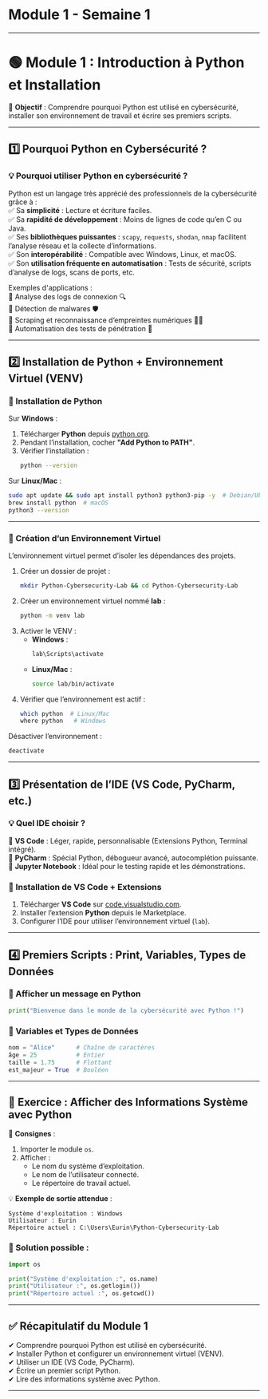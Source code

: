 # Module 1 - Semaine 1


---
# **🟢 Module 1 : Introduction à Python et Installation**  
🎯 **Objectif** : Comprendre pourquoi Python est utilisé en cybersécurité, installer son environnement de travail et écrire ses premiers scripts.  

---

## **1️⃣ Pourquoi Python en Cybersécurité ?**  

### **💡 Pourquoi utiliser Python en cybersécurité ?**  
Python est un langage très apprécié des professionnels de la cybersécurité grâce à :  
✅ Sa **simplicité** : Lecture et écriture faciles.  
✅ Sa **rapidité de développement** : Moins de lignes de code qu’en C ou Java.  
✅ Ses **bibliothèques puissantes** : `scapy`, `requests`, `shodan`, `nmap` facilitent l’analyse réseau et la collecte d’informations.  
✅ Son **interopérabilité** : Compatible avec Windows, Linux, et macOS.  
✅ Son **utilisation fréquente en automatisation** : Tests de sécurité, scripts d’analyse de logs, scans de ports, etc.  

Exemples d'applications :  
🔹 Analyse des logs de connexion 🔍  
🔹 Détection de malwares 🛡  
🔹 Scraping et reconnaissance d’empreintes numériques 🕵️‍♂️  
🔹 Automatisation des tests de pénétration 🔨  

---

## **2️⃣ Installation de Python + Environnement Virtuel (VENV)**  

### **🔧 Installation de Python**  
Sur **Windows** :  
1. Télécharger **Python** depuis [python.org](https://www.python.org/downloads/).  
2. Pendant l’installation, cocher **"Add Python to PATH"**.  
3. Vérifier l’installation :  
   ```bash
   python --version
   ```

Sur **Linux/Mac** :  
```bash
sudo apt update && sudo apt install python3 python3-pip -y  # Debian/Ubuntu
brew install python  # macOS
python3 --version
```

---

### **📌 Création d’un Environnement Virtuel**  
L’environnement virtuel permet d’isoler les dépendances des projets.  

1. Créer un dossier de projet :  
   ```bash
   mkdir Python-Cybersecurity-Lab && cd Python-Cybersecurity-Lab
   ```
2. Créer un environnement virtuel nommé **lab** :  
   ```bash
   python -m venv lab
   ```
3. Activer le VENV :  
   - **Windows** :  
     ```bash
     lab\Scripts\activate
     ```
   - **Linux/Mac** :  
     ```bash
     source lab/bin/activate
     ```
4. Vérifier que l’environnement est actif :  
   ```bash
   which python  # Linux/Mac
   where python   # Windows
   ```

Désactiver l’environnement :  
```bash
deactivate
```

---

## **3️⃣ Présentation de l’IDE (VS Code, PyCharm, etc.)**  

### **💡 Quel IDE choisir ?**  
🔹 **VS Code** : Léger, rapide, personnalisable (Extensions Python, Terminal intégré).  
🔹 **PyCharm** : Spécial Python, débogueur avancé, autocomplétion puissante.  
🔹 **Jupyter Notebook** : Idéal pour le testing rapide et les démonstrations.  

### **📌 Installation de VS Code + Extensions**  
1. Télécharger **VS Code** sur [code.visualstudio.com](https://code.visualstudio.com/).  
2. Installer l’extension **Python** depuis le Marketplace.  
3. Configurer l’IDE pour utiliser l’environnement virtuel (`lab`).  

---

## **4️⃣ Premiers Scripts : Print, Variables, Types de Données**  

### **📌 Afficher un message en Python**  
```python
print("Bienvenue dans le monde de la cybersécurité avec Python !")
```

### **📌 Variables et Types de Données**  
```python
nom = "Alice"      # Chaîne de caractères
âge = 25           # Entier
taille = 1.75      # Flottant
est_majeur = True  # Booléen
```

---

## **🎯 Exercice : Afficher des Informations Système avec Python**  

🔹 **Consignes** :  
1. Importer le module `os`.  
2. Afficher :  
   - Le nom du système d’exploitation.  
   - Le nom de l’utilisateur connecté.  
   - Le répertoire de travail actuel.  

💡 **Exemple de sortie attendue** :
```
Système d'exploitation : Windows
Utilisateur : Eurin
Répertoire actuel : C:\Users\Eurin\Python-Cybersecurity-Lab
```

### **📌 Solution possible :**
```python
import os

print("Système d'exploitation :", os.name)
print("Utilisateur :", os.getlogin())
print("Répertoire actuel :", os.getcwd())
```

---

## **✅ Récapitulatif du Module 1**  
✔ Comprendre pourquoi Python est utilisé en cybersécurité.  
✔ Installer Python et configurer un environnement virtuel (VENV).  
✔ Utiliser un IDE (VS Code, PyCharm).  
✔ Écrire un premier script Python.  
✔ Lire des informations système avec Python.  

---